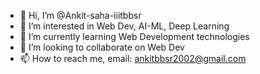 - 👋 Hi, I’m @Ankit-saha-iiitbbsr 
- 👀 I’m interested in Web Dev, AI-ML, Deep Learning
- 🌱 I’m currently learning Web Development technologies
- 💞️ I’m looking to collaborate on Web Dev
- 📫 How to reach me, email: ankitbbsr2002@gmail.com

<!---
Ankit-saha-iiitbbsr/Ankit-saha-iiitbbsr is a ✨ special ✨ repository because its `README.md` (this file) appears on your GitHub profile.
You can click the Preview link to take a look at your changes.
--->
